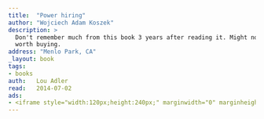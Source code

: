 ```yaml
---
title:	"Power hiring"
author: "Wojciech Adam Koszek"
description: >
  Don't remember much from this book 3 years after reading it. Might not be
  worth buying.
address: "Menlo Park, CA"
_layout: book
tags:
- books
auth:	Lou Adler
read:	2014-07-02
ads:
- <iframe style="width:120px;height:240px;" marginwidth="0" marginheight="0" scrolling="no" frameborder="0" src="//ws-na.amazon-adsystem.com/widgets/q?ServiceVersion=20070822&OneJS=1&Operation=GetAdHtml&MarketPlace=US&source=ss&ref=ss_til&ad_type=product_link&tracking_id=wkoszek08-20&marketplace=amazon&region=US&placement=B00OH7DKTU&asins=B00OH7DKTU&linkId=YVMN33T6E5CWOA5F&show_border=false&link_opens_in_new_window=true&price_color=333333&title_color=C00000&bg_color=FFFFFF"></iframe>
---
```


